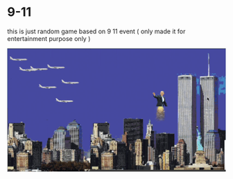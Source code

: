 # 9-11
this is just random game based on 9 11 event ( only made it for entertainment purpose only )

<img src="one.png"></img>
